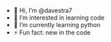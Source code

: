 - 👋 Hi, I’m @davestra7
- 👀 I’m interested in learning code
- 🌱 I’m currently learning python
- ⚡ Fun fact: new in the code

<!---
davestra7/davestra7 is a ✨ special ✨ repository because its `README.md` (this file) appears on your GitHub profile.
You can click the Preview link to take a look at your changes.
--->
